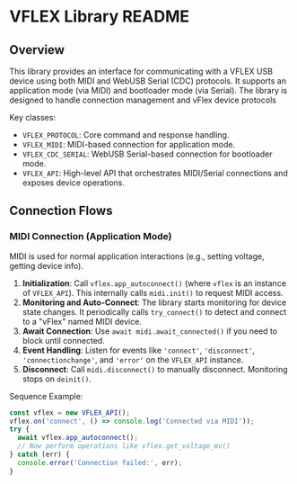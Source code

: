 # VFLEX Library README

## Overview
This library provides an interface for communicating with a VFLEX USB device using both MIDI and WebUSB Serial (CDC) protocols. It supports an application mode (via MIDI) and bootloader mode (via Serial). The library is designed to handle connection management and vFlex device protocols

Key classes:
- `VFLEX_PROTOCOL`: Core command and response handling.
- `VFLEX_MIDI`: MIDI-based connection for application mode.
- `VFLEX_CDC_SERIAL`: WebUSB Serial-based connection for bootloader mode.
- `VFLEX_API`: High-level API that orchestrates MIDI/Serial connections and exposes device operations.

## Connection Flows

### MIDI Connection (Application Mode)
MIDI is used for normal application interactions (e.g., setting voltage, getting device info).
1. **Initialization**: Call `vflex.app_autoconnect()` (where `vflex` is an instance of `VFLEX_API`). This internally calls `midi.init()` to request MIDI access.
2. **Monitoring and Auto-Connect**: The library starts monitoring for device state changes. It periodically calls `try_connect()` to detect and connect to a "vFlex" named MIDI device.
3. **Await Connection**: Use `await midi.await_connected()` if you need to block until connected.
4. **Event Handling**: Listen for events like `'connect'`, `'disconnect'`, `'connectionchange'`, and `'error'` on the `VFLEX_API` instance.
5. **Disconnect**: Call `midi.disconnect()` to manually disconnect. Monitoring stops on `deinit()`.

Sequence Example:
```javascript
const vflex = new VFLEX_API();
vflex.on('connect', () => console.log('Connected via MIDI'));
try {
  await vflex.app_autoconnect();
  // Now perform operations like vflex.get_voltage_mv()
} catch (err) {
  console.error('Connection failed:', err);
}

